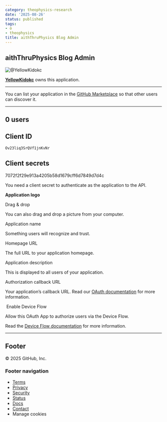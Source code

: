 ```yaml
---
category: theophysics-research
date: '2025-08-26'
status: published
tags:
- o
- theophysics
title: aithThruPhysics Blog Admin
---
```


## aithThruPhysics Blog Admin

![@YellowKidokc](https://avatars.githubusercontent.com/u/17890867?s=60&v=4)

**[YellowKidokc](https://github.com/YellowKidokc)** owns this application.

---

You can list your application in the [GitHub Marketplace](https://github.com/marketplace) so that other users can discover it.

---

## 0 users

## Client ID

`Ov23liq3SrQVf1jnKvNr`

## Client secrets

7072f2f29e913a4205b58d1679cff6d7849d7d4c

You need a client secret to authenticate as the application to the API.

**Application logo**

Drag & drop

You can also drag and drop a picture from your computer.

Application name

Something users will recognize and trust.

Homepage URL

The full URL to your application homepage.

Application description

This is displayed to all users of your application.

Authorization callback URL

Your application’s callback URL. Read our [OAuth documentation](https://docs.github.com/v3/oauth/) for more information.

 Enable Device Flow

Allow this OAuth App to authorize users via the Device Flow.

Read the [Device Flow documentation](https://docs.github.com/apps/building-oauth-apps/authorizing-oauth-apps#device-flow) for more information.

---

## Footer

[](https://github.com/)© 2025 GitHub, Inc.

### Footer navigation

- [Terms](https://docs.github.com/site-policy/github-terms/github-terms-of-service)
- [Privacy](https://docs.github.com/site-policy/privacy-policies/github-privacy-statement)
- [Security](https://github.com/security)
- [Status](https://www.githubstatus.com/)
- [Docs](https://docs.github.com/)
- [Contact](https://support.github.com/?tags=dotcom-footer)
- Manage cookies